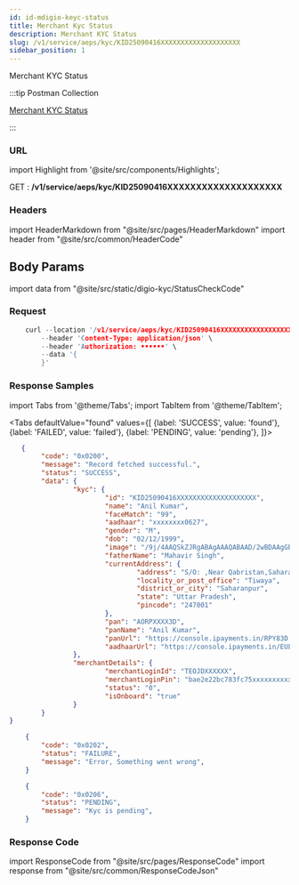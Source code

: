 ```yaml
---
id: id-mdigio-keyc-status
title: Merchant Kyc Status
description: Merchant KYC Status
slug: /v1/service/aeps/kyc/KID25090416XXXXXXXXXXXXXXXXXXXX
sidebar_position: 1
---
```


Merchant KYC Status

:::tip Postman Collection

<a href="https://www.google.com" target="_blank">Merchant KYC Status</a>

:::

### URL

import Highlight from '@site/src/components/Highlights';

<Highlight className="get">GET</Highlight> : <strong>/v1/service/aeps/kyc/KID25090416XXXXXXXXXXXXXXXXXXXX</strong>

### Headers

import HeaderMarkdown from "@site/src/pages/HeaderMarkdown"
import header from "@site/src/common/HeaderCode"

<HeaderMarkdown data={header}/>

## Body Params


import data from "@site/src/static/digio-kyc/StatusCheckCode"


### Request

```c title="Example Request"
    curl --location '/v1/service/aeps/kyc/KID25090416XXXXXXXXXXXXXXXXXXXX' \
        --header 'Content-Type: application/json' \
        --header 'Authorization: ••••••' \
        --data '{
        }'
```

### Response Samples

import Tabs from '@theme/Tabs';
import TabItem from '@theme/TabItem';

<Tabs
    defaultValue="found"
    values={[
        {label: 'SUCCESS', value: 'found'},
        {label: 'FAILED', value: 'failed'},
        {label: 'PENDING', value: 'pending'},
    ]}>

<TabItem value="found">

```json
   {
        "code": "0x0200",
        "message": "Record fetched successful.",
        "status": "SUCCESS",
        "data": {
                "kyc": {
                        "id": "KID25090416XXXXXXXXXXXXXXXXXXXX",
                        "name": "Anil Kumar",
                        "faceMatch": "99",
                        "aadhaar": "xxxxxxxx0627",
                        "gender": "M",
                        "dob": "02/12/1999",
                        "image": "/9j/4AAQSkZJRgABAgAAAQABAAD/2wBDAAgGBgcGBQgHBwcJCQgKDBQNDAsLOeaKKETa6uf//Z",
                        "fatherName": "Mahavir Singh",
                        "currentAddress": {
                                "address": "S/O: ,Near Qabristan,Saharanpur,Uttar Pradesh,247001",
                                "locality_or_post_office": "Tiwaya",
                                "district_or_city": "Saharanpur",
                                "state": "Uttar Pradesh",
                                "pincode": "247001"
                        },
                        "pan": "AORPXXXX3D",
                        "panName": "Anil Kumar",
                        "panUrl": "https://console.ipayments.in/RPY83D.pdf",
                        "aadhaarUrl": "https://console.ipayments.in/EUL.pdf.pdf"
                },
                "merchantDetails": {
                        "merchantLoginId": "TEOJDXXXXXX",
                        "merchantLoginPin": "bae2e22bc783fc75xxxxxxxxxx",
                        "status": "0",
                        "isOnboard": "true"
                }
        }
}
```

</TabItem>

<TabItem value="failed">

```json
    {
        "code": "0x0202",
        "status": "FAILURE",
        "message": "Error, Something went wrong",
    }
```

</TabItem>

<TabItem value="pending">

```json
    {
        "code": "0x0206",
        "status": "PENDING",
        "message": "Kyc is pending",
    }
```

</TabItem>
</Tabs>

### Response Code

import ResponseCode from "@site/src/pages/ResponseCode"
import response from "@site/src/common/ResponseCodeJson"

<ResponseCode data={response}/>
